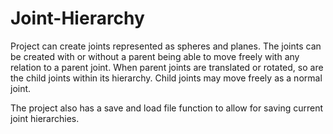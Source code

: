 # Joint-Hierarchy

Project can create joints represented as spheres and planes. The joints can be created with or without a parent being able to move freely with any relation to a parent joint. When parent joints are translated or rotated, so are the child joints within its hierarchy. Child joints may move freely as a normal joint. 

The project also has a save and load file function to allow for saving current joint hierarchies. 
